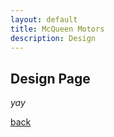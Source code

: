 ```yaml
---
layout: default
title: McQueen Motors
description: Design
---
```


## Design Page

_yay_

[back](./)
